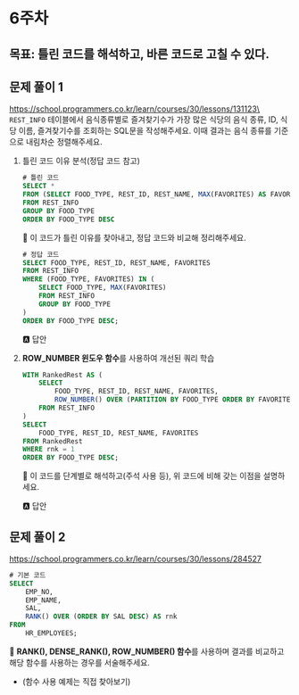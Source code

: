 # 6주차
## 목표: 틀린 코드를 해석하고, 바른 코드로 고칠 수 있다.

## 문제 풀이 1
https://school.programmers.co.kr/learn/courses/30/lessons/131123\
`REST_INFO` 테이블에서 음식종류별로 즐겨찾기수가 가장 많은 식당의 음식 종류, ID, 식당 이름, 즐겨찾기수를 조회하는 SQL문을 작성해주세요. 이때 결과는 음식 종류를 기준으로 내림차순 정렬해주세요.


1. 틀린 코드 이유 분석(정답 코드 참고)

    ```sql
    # 틀린 코드
    SELECT *
    FROM (SELECT FOOD_TYPE, REST_ID, REST_NAME, MAX(FAVORITES) AS FAVORITES
    FROM REST_INFO
    GROUP BY FOOD_TYPE
    ORDER BY FOOD_TYPE DESC
    ```

    🌱 이 코드가 틀린 이유를 찾아내고, 정답 코드와 비교해 정리해주세요.
    
    ```sql
    # 정답 코드
    SELECT FOOD_TYPE, REST_ID, REST_NAME, FAVORITES
    FROM REST_INFO
    WHERE (FOOD_TYPE, FAVORITES) IN (
        SELECT FOOD_TYPE, MAX(FAVORITES)    
        FROM REST_INFO
        GROUP BY FOOD_TYPE
    ) 
    ORDER BY FOOD_TYPE DESC;
    ```
    🅰️ 답안 

2. **ROW_NUMBER 윈도우 함수**를 사용하여 개선된 쿼리 학습
    
    ```sql
    WITH RankedRest AS (
        SELECT 
            FOOD_TYPE, REST_ID, REST_NAME, FAVORITES,
            ROW_NUMBER() OVER (PARTITION BY FOOD_TYPE ORDER BY FAVORITES DESC, REST_ID) AS rnk
        FROM REST_INFO
    )
    SELECT 
        FOOD_TYPE, REST_ID, REST_NAME, FAVORITES
    FROM RankedRest
    WHERE rnk = 1
    ORDER BY FOOD_TYPE DESC;
    ```
    🌱 이 코드를 단계별로 해석하고(주석 사용 등), 위 코드에 비해 갖는 이점을 설명하세요.

    🅰️ 답안 

## 문제 풀이 2
https://school.programmers.co.kr/learn/courses/30/lessons/284527


```sql
# 기본 코드
SELECT 
    EMP_NO, 
    EMP_NAME, 
    SAL,
    RANK() OVER (ORDER BY SAL DESC) AS rnk
FROM 
    HR_EMPLOYEES;
```

🌱 **RANK(), DENSE_RANK(), ROW_NUMBER() 함수**를 사용하며 결과를 비교하고 해당 함수를 사용하는 경우를 서술해주세요. 


- (함수 사용 예제는 직접 찾아보기)